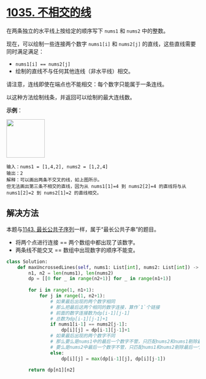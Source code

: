 # [1035. 不相交的线](https://leetcode-cn.com/problems/uncrossed-lines/)

在两条独立的水平线上按给定的顺序写下 `nums1` 和 `nums2` 中的整数。

现在，可以绘制一些连接两个数字 `nums1[i]` 和 `nums2[j]` 的直线，这些直线需要同时满足满足：
* `nums1[i] == nums2[j]`
* 绘制的直线不与任何其他连线（非水平线）相交。

请注意，连线即使在端点也不能相交：每个数字只能属于一条连线。

以这种方法绘制线条，并返回可以绘制的最大连线数。
 

**示例**：

<img src="https://assets.leetcode-cn.com/aliyun-lc-upload/uploads/2019/04/28/142.png" height=100px>

```
输入：nums1 = [1,4,2], nums2 = [1,2,4]
输出：2
解释：可以画出两条不交叉的线，如上图所示。 
但无法画出第三条不相交的直线，因为从 nums1[1]=4 到 nums2[2]=4 的直线将与从 nums1[2]=2 到 nums2[1]=2 的直线相交。
```

## 解决方法

本题与[1143. 最长公共子序列](https://leetcode-cn.com/problems/longest-common-subsequence/)一样，属于“最长公共子串”的题目。

* 将两个点进行连接 == 两个数组中都出现了该数字。
* 两条线不能交叉 == 数组中出现数字的顺序不能变。

```py
class Solution:
    def maxUncrossedLines(self, nums1: List[int], nums2: List[int]) -> int:
        n1, n2 = len(nums1), len(nums2)
        dp = [[0 for _ in range(n2+1)] for _ in range(n1+1)]
        
        for i in range(1, n1+1):
            for j in range(1, n2+1):
                # 如果最后出现的两个数字相同
                # 那么把最后这两个相同的数字连接，算作`1`个链接
                # 前面的数字连接数为dp[i-1][j-1]
                # 总数为dp[i-1][j-1]+1
                if nums1[i-1] == nums2[j-1]:
                    dp[i][j] = dp[i-1][j-1]+1
                # 如果最后出现的两个数字不同
                # 那么要么是nums1中的最后一个数字不管，只匹配nums2和nums1剔除最后一个数字的连接数
                # 要么是nums2中最后一个数字不管，只匹配nums1和nums2剔除最后一个数字的连接数
                else:
                    dp[i][j] = max(dp[i-1][j], dp[i][j-1])
        
        return dp[n1][n2]
```